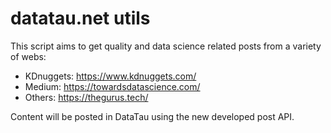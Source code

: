 # datatau.net utils

This script aims to get quality and data science related posts from a variety of webs:

* KDnuggets: https://www.kdnuggets.com/
* Medium: https://towardsdatascience.com/
* Others: https://thegurus.tech/

Content will be posted in DataTau using the new developed post API.

